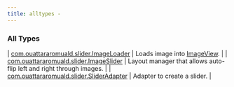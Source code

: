 ```yaml
---
title: alltypes - 
---
```


### All Types

| [com.ouattararomuald.slider.ImageLoader](../com.ouattararomuald.slider/-image-loader/index.html) | Loads image into [ImageView](https://developer.android.com/reference/android/widget/ImageView.html). |
| [com.ouattararomuald.slider.ImageSlider](../com.ouattararomuald.slider/-image-slider/index.html) | Layout manager that allows auto-flip left and right through images. |
| [com.ouattararomuald.slider.SliderAdapter](../com.ouattararomuald.slider/-slider-adapter/index.html) | Adapter to create a slider. |

